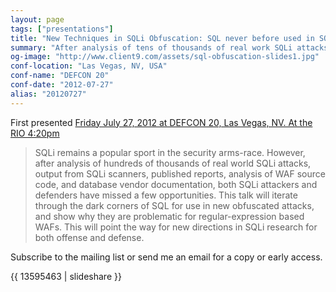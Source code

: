 ```yaml
---
layout: page
tags: ["presentations"]
title: "New Techniques in SQLi Obfuscation: SQL never before used in SQLi"
summary: "After analysis of tens of thousands of real work SQLi attacks, both WAFs and attacks have missed a number of finer points of SQL.  This presentation was first given at DEFCON 20 in Las Vegas, NV"
og-image: "http://www.client9.com/assets/sql-obfuscation-slides1.jpg"
conf-location: "Las Vegas, NV, USA"
conf-name: "DEFCON 20"
conf-date: "2012-07-27"
alias: "20120727"
---
```


First presented [Friday July 27, 2012 at DEFCON 20, Las Vegas,
NV.  At the RIO 4:20pm](http://defcon.org/html/defcon-20/dc-20-speakers.html#Galbreath)

> SQLi remains a popular sport in the security arms-race. However, after
> analysis of hundreds of thousands of real world SQLi attacks, output
> from SQLi scanners, published reports, analysis of WAF source code,
> and database vendor documentation, both SQLi attackers and defenders
> have missed a few opportunities. This talk will iterate through the
> dark corners of SQL for use in new obfuscated attacks, and show why
> they are problematic for regular-expression based WAFs. This will
> point the way for new directions in SQLi research for both offense and
> defense.

Subscribe to the mailing list or send me an email for a copy or early access.

{{ 13595463 | slideshare }}

